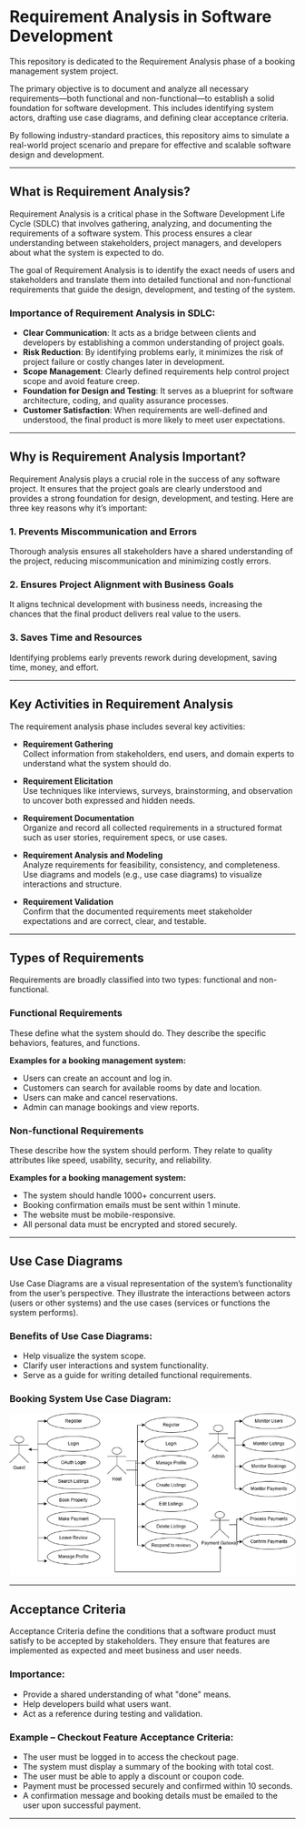 # Requirement Analysis in Software Development

This repository is dedicated to the Requirement Analysis phase of a booking management system project.

The primary objective is to document and analyze all necessary requirements—both functional and non-functional—to establish a solid foundation for software development. This includes identifying system actors, drafting use case diagrams, and defining clear acceptance criteria.

By following industry-standard practices, this repository aims to simulate a real-world project scenario and prepare for effective and scalable software design and development.

---

## What is Requirement Analysis?

Requirement Analysis is a critical phase in the Software Development Life Cycle (SDLC) that involves gathering, analyzing, and documenting the requirements of a software system. This process ensures a clear understanding between stakeholders, project managers, and developers about what the system is expected to do.

The goal of Requirement Analysis is to identify the exact needs of users and stakeholders and translate them into detailed functional and non-functional requirements that guide the design, development, and testing of the system.

### Importance of Requirement Analysis in SDLC:

- **Clear Communication**: It acts as a bridge between clients and developers by establishing a common understanding of project goals.
- **Risk Reduction**: By identifying problems early, it minimizes the risk of project failure or costly changes later in development.
- **Scope Management**: Clearly defined requirements help control project scope and avoid feature creep.
- **Foundation for Design and Testing**: It serves as a blueprint for software architecture, coding, and quality assurance processes.
- **Customer Satisfaction**: When requirements are well-defined and understood, the final product is more likely to meet user expectations.

---

## Why is Requirement Analysis Important?

Requirement Analysis plays a crucial role in the success of any software project. It ensures that the project goals are clearly understood and provides a strong foundation for design, development, and testing. Here are three key reasons why it’s important:

### 1. Prevents Miscommunication and Errors
Thorough analysis ensures all stakeholders have a shared understanding of the project, reducing miscommunication and minimizing costly errors.

### 2. Ensures Project Alignment with Business Goals
It aligns technical development with business needs, increasing the chances that the final product delivers real value to the users.

### 3. Saves Time and Resources
Identifying problems early prevents rework during development, saving time, money, and effort.

---

## Key Activities in Requirement Analysis

The requirement analysis phase includes several key activities:

- **Requirement Gathering**  
  Collect information from stakeholders, end users, and domain experts to understand what the system should do.

- **Requirement Elicitation**  
  Use techniques like interviews, surveys, brainstorming, and observation to uncover both expressed and hidden needs.

- **Requirement Documentation**  
  Organize and record all collected requirements in a structured format such as user stories, requirement specs, or use cases.

- **Requirement Analysis and Modeling**  
  Analyze requirements for feasibility, consistency, and completeness. Use diagrams and models (e.g., use case diagrams) to visualize interactions and structure.

- **Requirement Validation**  
  Confirm that the documented requirements meet stakeholder expectations and are correct, clear, and testable.

---

## Types of Requirements

Requirements are broadly classified into two types: functional and non-functional.

### Functional Requirements

These define what the system should do. They describe the specific behaviors, features, and functions.

**Examples for a booking management system:**
- Users can create an account and log in.
- Customers can search for available rooms by date and location.
- Users can make and cancel reservations.
- Admin can manage bookings and view reports.

### Non-functional Requirements

These describe how the system should perform. They relate to quality attributes like speed, usability, security, and reliability.

**Examples for a booking management system:**
- The system should handle 1000+ concurrent users.
- Booking confirmation emails must be sent within 1 minute.
- The website must be mobile-responsive.
- All personal data must be encrypted and stored securely.

---

## Use Case Diagrams

Use Case Diagrams are a visual representation of the system’s functionality from the user’s perspective. They illustrate the interactions between actors (users or other systems) and the use cases (services or functions the system performs).

### Benefits of Use Case Diagrams:
- Help visualize the system scope.
- Clarify user interactions and system functionality.
- Serve as a guide for writing detailed functional requirements.

### Booking System Use Case Diagram:

![Use Case Diagram](./alx-booking-uc.png)

---

## Acceptance Criteria

Acceptance Criteria define the conditions that a software product must satisfy to be accepted by stakeholders. They ensure that features are implemented as expected and meet business and user needs.

### Importance:
- Provide a shared understanding of what "done" means.
- Help developers build what users want.
- Act as a reference during testing and validation.

### Example – Checkout Feature Acceptance Criteria:
- The user must be logged in to access the checkout page.
- The system must display a summary of the booking with total cost.
- The user must be able to apply a discount or coupon code.
- Payment must be processed securely and confirmed within 10 seconds.
- A confirmation message and booking details must be emailed to the user upon successful payment.

---


